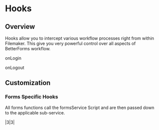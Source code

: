 # Hooks

## Overview
Hooks allow you to intercept various workflow processes right from within Filemaker. This give you very powerful control over all aspects of BetterForms workflow.




onLogin

onLogout


## Customization


### Forms Specific Hooks

All forms functions call the formsService Script and are then passed down to the applicable sub-service.

|3|3|




